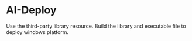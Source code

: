 # AI-Deploy
Use the third-party library resource. Build the library and executable file to deploy windows platform.
